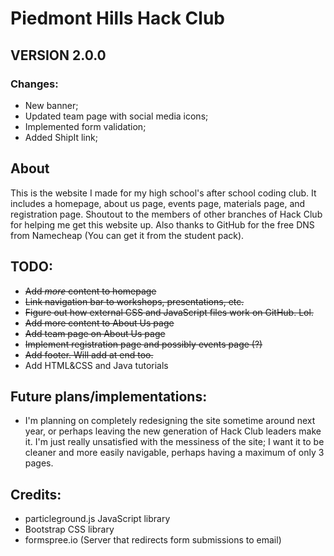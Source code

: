 # Piedmont Hills Hack Club

## VERSION 2.0.0
### Changes:
* New banner;
* Updated team page with social media icons;
* Implemented form validation;
* Added ShipIt link;

## About
This is the website I made for my high school's after school coding club.
It includes a homepage, about us page, events page, materials page, and registration page.
Shoutout to the members of other branches of Hack Club for helping me get this website up.
Also thanks to GitHub for the free DNS from Namecheap (You can get it from the student pack).

## TODO:
* <s>Add *more* content to homepage</s>
* <s>Link navigation bar to workshops, presentations, etc.</s>
* <s>Figure out how external CSS and JavaScript files work on GitHub. Lol.</s>
* <s>Add more content to About Us page</s>
* <s>Add team page on About Us page</s>
* <s>Implement registration page and possibly events page (?)</s>
* <s>Add footer. Will add at end too.</s>
* Add HTML&CSS and Java tutorials

## Future plans/implementations:
* I'm planning on completely redesigning the site sometime around next year,
or perhaps leaving the new generation of Hack Club leaders make it. I'm just
really unsatisfied with the messiness of the site; I want it to be cleaner and
more easily navigable, perhaps having a maximum of only 3 pages.

## Credits:
* particleground.js JavaScript library
* Bootstrap CSS library
* formspree.io (Server that redirects form submissions to email)

<!-- WHY
      ARE
        YOU
          HERE-->
